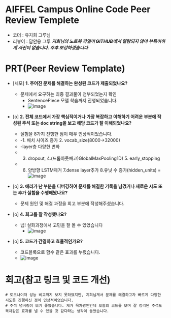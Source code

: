 # AIFFEL Campus Online Code Peer Review Templete
- 코더 : 유지희 그루님
- 리뷰어 : 담안용 그루
***지희님의 노트북 파일이 GITHUB에서 열람되지 않아 부득이하게 사진이 없습니다. 추후 보강하겠습니다***

# PRT(Peer Review Template)
- [세모]  **1. 주어진 문제를 해결하는 완성된 코드가 제출되었나요?**
    - 문제에서 요구하는 최종 결과물이 첨부되었는지 확인
        - SentencePiece 모델 학습까지 진행되었습니다.
        - ![image](https://github.com/user-attachments/assets/32493f88-f090-4ded-a7bb-f47534b22b19)

    
- [o]  **2. 전체 코드에서 가장 핵심적이거나 가장 복잡하고 이해하기 어려운 부분에 작성된 
주석 또는 doc string을 보고 해당 코드가 잘 이해되었나요?**
    - 실험을 8가지 진행한 점이 매우 인상적이었습니다.
    - -1. 배치 사이즈 증가 2. vocab_size(8000->32000)
    - -layer층 다양한 변화
    - 3. dropout, 4.(드롭아웃빼고)GlobalMaxPooling1D) 5. early_stopping
    - 6. 양방향 LSTM제거 7.dense layer추가 8.유닛 수 증가(hidden_units)
         = ![image](https://github.com/user-attachments/assets/61efab5e-b70e-4c97-b02a-7f55b777b7b3)

        
- [o]  **3. 에러가 난 부분을 디버깅하여 문제를 해결한 기록을 남겼거나
새로운 시도 또는 추가 실험을 수행해봤나요?**
    - 문제 원인 및 해결 과정을 회고 부분에 작성해주셨습니다.
        
- [o]  **4. 회고를 잘 작성했나요?**
    - 넵! 실화과정에서 고민을 잘 볼 수 있었습니다
        - ![image](https://github.com/user-attachments/assets/729f7777-9fa5-47b2-a7f0-4e3ad5cf9033)

        
- [o]  **5. 코드가 간결하고 효율적인가요?**
    - 코드블록으로 함수 같은 효과를 누렸습니다.
    - ![image](https://github.com/user-attachments/assets/258b6ba9-ed7f-4f5a-b6ad-50cf3ae9a8d1)



# 회고(참고 링크 및 코드 개선)
```
# 토크나이저 성능 비교까지 보지 못하였지만, 지희님게서 문제를 해결하고자 빠르게 다양한 시도를 진행하신 점이 인상적이었습니다.
# 주석 넘버링이 보기 좋았습니다. 제가 목차광인인데 오늘의 코드를 보며 잘 정리된 주석도 목차같은 효과를 낼 수 있을 것 같다라는 생각이 들었습니다. 
```
